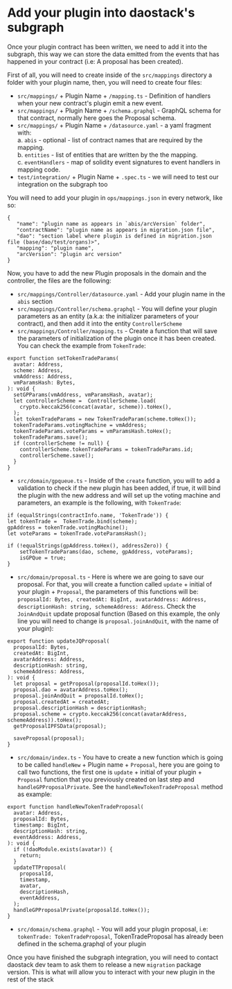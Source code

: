 # Add your plugin into daostack's subgraph

Once your plugin contract has been written, we need to add it into the subgraph, this way we can store the data emitted from the events that has happened in your contract (i.e: A proposal has been created).

First of all, you will need to create inside of the `src/mappings` directory a folder with your plugin name, then, you will need to create four files:

- `src/mappings/` + Plugin Name + `/mapping.ts` - Definition of handlers when your new contract's plugin emit a new event.
- `src/mappings/` + Plugin Name + `/schema.graphql` - GraphQL schema for that contract, normally here goes the Proposal schema.
- `src/mappings/` + Plugin Name + `/datasource.yaml` - a yaml fragment with:  
    a. `abis` - optional - list of contract names that are required by the mapping.  
    b. `entities` - list of entities that are written by the the mapping.  
    c. `eventHandlers` - map of solidity event signatures to event handlers in mapping code.
- `test/integration/` + Plugin Name + `.spec.ts` - we will need to test our integration on the subgraph too

You will need to add your plugin in `ops/mappings.json` in every network, like so:
```
{
   "name": "plugin name as appears in `abis/arcVersion` folder",
   "contractName": "plugin name as appears in migration.json file",
   "dao": "section label where plugin is defined in migration.json file (base/dao/test/organs)>",
   "mapping": "plugin name",
   "arcVersion": "plugin arc version"
}
```

Now, you have to add the new Plugin proposals in the domain and the controller, the files are the following:

- `src/mappings/Controller/datasource.yaml` - Add your plugin name in the `abis` section
- `src/mappings/Controller/schema.graphql` - You will define your plugin parameters as an entity (a.k.a: the initializer parameters of your contract), and then add it into the entity `ControllerScheme`
- `src/mappings/Controller/mapping.ts` - Create a function that will save the parameters of initialization of the plugin once it has been created. You can check the example from `TokenTrade`:
```
export function setTokenTradeParams(
  avatar: Address,
  scheme: Address,
  vmAddress: Address,
  vmParamsHash: Bytes,
): void {
  setGPParams(vmAddress, vmParamsHash, avatar);
  let controllerScheme =  ControllerScheme.load(
    crypto.keccak256(concat(avatar, scheme)).toHex(),
  );
  let tokenTradeParams = new TokenTradeParam(scheme.toHex());
  tokenTradeParams.votingMachine = vmAddress;
  tokenTradeParams.voteParams = vmParamsHash.toHex();
  tokenTradeParams.save();
  if (controllerScheme != null) {
    controllerScheme.tokenTradeParams = tokenTradeParams.id;
    controllerScheme.save();
  }
}
```
- `src/domain/gpqueue.ts` - Inside of the `create` function, you will to add a validation to check if the new plugin has been added, if true, it will bind the plugin with the new address and will set up the voting machine and parameters, an example is the following, with `TokenTrade`:
```
if (equalStrings(contractInfo.name, 'TokenTrade')) {
let tokenTrade =  TokenTrade.bind(scheme);
gpAddress = tokenTrade.votingMachine();
let voteParams = tokenTrade.voteParamsHash();

if (!equalStrings(gpAddress.toHex(), addressZero)) {
    setTokenTradeParams(dao, scheme, gpAddress, voteParams);
    isGPQue = true;
}
```

- `src/domain/proposal.ts` - Here is where we are going to save our proposal. For that, you will create a function called `update` + initial of your plugin + `Proposal`, the parameters of this functions will be: `proposalId: Bytes, createdAt: BigInt, avatarAddress: Address, descriptionHash: string, schemeAddress: Address`. Check the `JoinAndQuit` update proposal function (Based on this example, the only line you will need to change is `proposal.joinAndQuit`, with the name of your plugin):
```
export function updateJQProposal(
  proposalId: Bytes,
  createdAt: BigInt,
  avatarAddress: Address,
  descriptionHash: string,
  schemeAddress: Address,
): void {
  let proposal = getProposal(proposalId.toHex());
  proposal.dao = avatarAddress.toHex();
  proposal.joinAndQuit = proposalId.toHex();
  proposal.createdAt = createdAt;
  proposal.descriptionHash = descriptionHash;
  proposal.scheme = crypto.keccak256(concat(avatarAddress, schemeAddress)).toHex();
  getProposalIPFSData(proposal);

  saveProposal(proposal);
}
```

- `src/domain/index.ts` - You have to create a new function which is going to be called `handleNew` + Plugin name + `Proposal`, here you are going to call two functions, the first one is `update` + initial of your plugin + `Proposal` function that you previously created on last step and `handleGPProposalPrivate`. See the `handleNewTokenTradeProposal` method as example: 
```
export function handleNewTokenTradeProposal(
  avatar: Address,
  proposalId: Bytes,
  timestamp: BigInt,
  descriptionHash: string,
  eventAddress: Address,
): void {
  if (!daoModule.exists(avatar)) {
    return;
  }
  updateTTProposal(
    proposalId,
    timestamp,
    avatar,
    descriptionHash,
    eventAddress,
  );
  handleGPProposalPrivate(proposalId.toHex());
}
```

- `src/domain/schema.graphql` - You will add your plugin proposal, i.e: `tokenTrade: TokenTradeProposal`, TokenTradeProposal has already been defined in the schema.graphql of your plugin

Once you have finished the subgraph integration, you will need to contact daostack dev team to ask them to release a new `migration` package version. This is what will allow you to interact with your new plugin in the rest of the stack